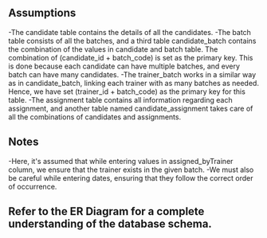 ## Assumptions

-The candidate table contains the details of all the candidates.
-The batch table consists of all the batches, and a third table candidate_batch contains the combination of the values in candidate and batch table. The combination of (candidate_id + batch_code) is set as the primary key. This is done because each candidate can have multiple batches, and every batch can have many candidates.
-The trainer_batch works in a similar way as in candidate_batch, linking each trainer with as many batches as needed. Hence, we have set (trainer_id + batch_code) as the primary key for this table.
-The assignment table contains all information regarding each assignment, and another table named candidate_assignment takes care of all the combinations of candidates and assignments.

## Notes
-Here, it's assumed that while entering values in assigned_byTrainer column, we ensure that the trainer exists in the given batch.
-We must also be careful while entering dates, ensuring that they follow the correct order of occurrence.

## Refer to the ER Diagram for a complete understanding of the database schema.
